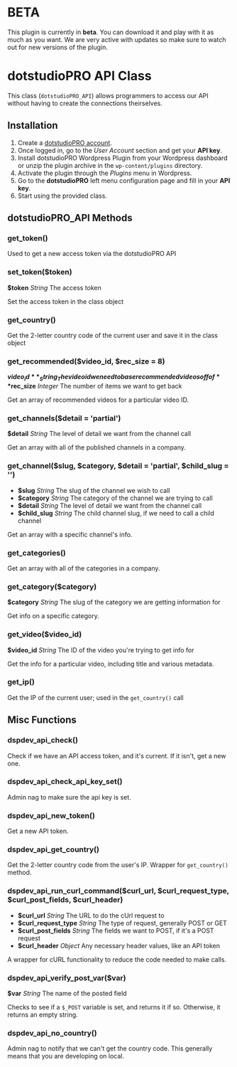 # BETA

This plugin is currently in **beta**. You can download it and play with it as much as you want. We are very active with updates so make sure to watch out for new versions of the plugin.

# dotstudioPRO API Class

This class (`dotstudioPRO_API`) allows programmers to access our API without having to create the connections theirselves.


Installation
--------

1. Create a [dotstudioPRO account](http://dotstudiopro.com).
2. Once logged in, go to the *User Account* section and get your **API key**.
3. Install dotstudioPRO Wordpress Plugin from your Wordpress dashboard or unzip the plugin archive in the `wp-content/plugins` directory.
4. Activate the plugin through the *Plugins* menu in Wordpress.
5. Go to the **dotstudioPRO** left menu configuration page and fill in your **API key**.
6. Start using the provided class.

dotstudioPRO_API Methods
--------

### get_token()

Used to get a new access token via the dotstudioPRO API

### set_token($token)

**$token** _String_ The access token

Set the access token in the class object

### get_country()

Get the 2-letter country code of the current user and save it in the class object

### get_recommended($video_id, $rec_size = 8)

**$video_id** _String_ The video id we need to base recommended videos off of
**$rec_size** _Integer_ The number of items we want to get back

Get an array of recommended videos for a particular video ID.

### get_channels($detail = 'partial')

**$detail** _String_ The level of detail we want from the channel call

Get an array with all of the published channels in a company.

### get_channel($slug, $category, $detail = 'partial', $child_slug = '')
* **$slug** _String_ The slug of the channel we wish to call
* **$category** _String_ The category of the channel we are trying to call
* **$detail** _String_ The level of detail we want from the channel call
* **$child_slug** _String_ The child channel slug, if we need to call a child channel

Get an array with a specific channel's info.

### get_categories()

Get an array with all of the categories in a company.

### get_category($category)

**$category** _String_ The slug of the category we are getting information for

Get info on a specific category.

### get_video($video_id)

**$video_id** _String_ The ID of the video you're trying to get info for

Get the info for a particular video, including title and various metadata.

### get_ip()

Get the IP of the current user; used in the `get_country()` call

Misc Functions
--------

### dspdev_api_check()

Check if we have an API access token, and it's current.  If it isn't, get a new one.

### dspdev_api_check_api_key_set()

Admin nag to make sure the api key is set.

### dspdev_api_new_token()

Get a new API token.

### dspdev_api_get_country()

Get the 2-letter country code from the user's IP.  Wrapper for `get_country()` method.

### dspdev_api_run_curl_command($curl_url, $curl_request_type, $curl_post_fields, $curl_header)

* **$curl_url** _String_ The URL to do the cUrl request to
* **$curl_request_type** _String_ The type of request, generally POST or GET
* **$curl_post_fields** _String_ The fields we want to POST, if it's a POST request
* **$curl_header** _Object_ Any necessary header values, like an API token

A wrapper for cURL functionality to reduce the code needed to make calls.

### dspdev_api_verify_post_var($var)

**$var** _String_ The name of the posted field

Checks to see if a `$_POST` variable is set, and returns it if so.  Otherwise, it returns an empty string.

### dspdev_api_no_country()

Admin nag to notify that we can't get the country code.  This generally means that you are developing on local.



